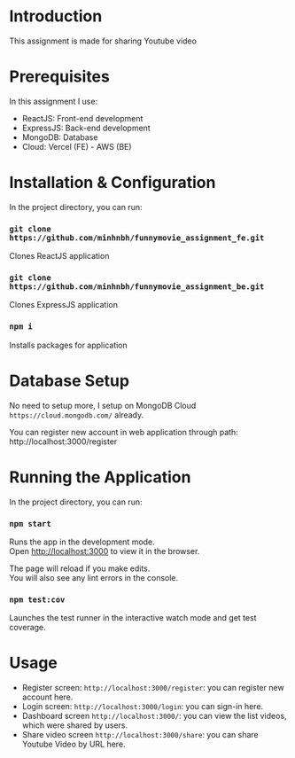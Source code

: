 
# Introduction

This assignment is made for sharing Youtube video

# Prerequisites

In this assignment I use:

+ ReactJS: Front-end development
+ ExpressJS: Back-end development
+ MongoDB: Database
+ Cloud: Vercel (FE) - AWS (BE)

# Installation & Configuration

In the project directory, you can run:

### `git clone https://github.com/minhnbh/funnymovie_assignment_fe.git`

Clones ReactJS application


### `git clone https://github.com/minhnbh/funnymovie_assignment_be.git`

Clones ExpressJS application

### `npm i`

Installs packages for application

# Database Setup

No need to setup more, I setup on MongoDB Cloud `https://cloud.mongodb.com/` already.

You can register new account in web application through path: http://localhost:3000/register

# Running the Application

In the project directory, you can run:

### `npm start`

Runs the app in the development mode.\
Open [http://localhost:3000](http://localhost:3000) to view it in the browser.

The page will reload if you make edits.\
You will also see any lint errors in the console.

### `npm test:cov`

Launches the test runner in the interactive watch mode and get test coverage.

# Usage

+ Register screen: `http://localhost:3000/register`: you can register new account here.
+ Login screen: `http://localhost:3000/login`: you can sign-in here.
+ Dashboard screen `http://localhost:3000/`: you can view the list videos, which were shared by users.
+ Share video screen `http://localhost:3000/share`: you can share Youtube Video by URL here.
